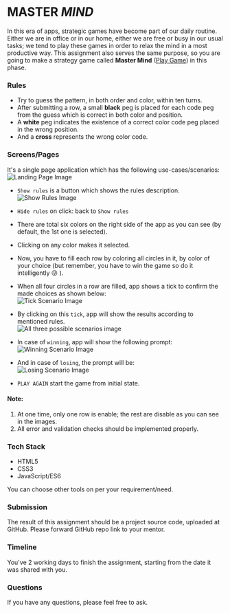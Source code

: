 # **M**A**S**T**E**R _MIND_

In this era of apps, strategic games have become part of our daily routine. Either we are in office or in our home, either we are free or busy in our usual tasks; we tend to play these games in order to relax the mind in a most productive way. This assignment also serves the same purpose, so you are going to make a strategy game called **Master Mind** ([Play Game](http://zofiakorcz.pl/mastermind/)) in this phase.

### Rules

- Try to guess the pattern, in both order and color, within ten turns.
- After submitting a row, a small **black** peg is placed for each code peg from the guess which is correct in both color and position.
- A **white** peg indicates the existence of a correct color code peg placed in the wrong position.
- And a **cross** represents the wrong color code.

### Screens/Pages

It&#39;s a single page application which has the following use-cases/scenarios:<br/>
![Landing Page Image](./images/landing-page.png 'Landing Page')

- `Show rules` is a button which shows the rules description.<br/>
  ![Show Rules Image](./images/show-rules.png 'Show Rules')

- `Hide rules` on click: back to `Show rules`

- There are total six colors on the right side of the app as you can see (by default, the 1st one is selected).
- Clicking on any color makes it selected.
- Now, you have to fill each row by coloring all circles in it, by color of your choice (but remember, you have to win the game so do it intelligently :stuck_out_tongue_winking_eye: ).
- When all four circles in a row are filled, app shows a tick to confirm the made choices as shown below:<br/>
  ![Tick Scenario Image](./images/tick-scenario.png 'Tick Scenario')

- By clicking on this `tick`, app will show the results according to mentioned rules.<br/>
  ![All three possible scenarios image](./images/mock-for-black-white-cross.png 'All three possible scenarios (Black, White & Cross)')

- In case of `winning`, app will show the following prompt:<br/>
  ![Winning Scenario Image](./images/winning-scenario.png 'Winning Scenario')

- And in case of `losing`, the prompt will be:<br/>
  ![Losing Scenario Image](./images/losing-scenario.png 'Losing Scenario')

- `PLAY AGAIN` start the game from initial state.

#### Note:

1. At one time, only one row is enable; the rest are disable as you can see in the images.
2. All error and validation checks should be implemented properly.

### Tech Stack

- HTML5
- CSS3
- JavaScript/ES6

You can choose other tools on per your requirement/need.

### Submission

The result of this assignment should be a project source code, uploaded at GitHub. Please forward GitHub repo link to your mentor.

### Timeline

You&#39;ve 2 working days to finish the assignment, starting from the date it was shared with you.

### Questions

If you have any questions, please feel free to ask.
